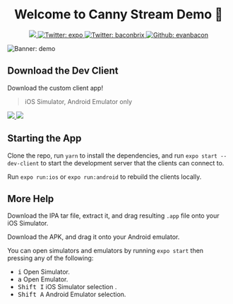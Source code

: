 <h1 align="center">Welcome to Canny Stream Demo 👋</h1>

<p align="center">
  <a aria-label="made with expo" href="https://github.com/expo">
    <img src="https://img.shields.io/badge/MADE%20WITH%20EXPO-000.svg?style=for-the-badge&logo=expo&labelColor=4630eb&logoWidth=20">
  </a>
  <a href="https://twitter.com/expo">
    <img alt="Twitter: expo" src="https://img.shields.io/twitter/follow/expo.svg?style=for-the-badge&logo=TWITTER&logoColor=FFFFFF&labelColor=00aced&logoWidth=20&color=lightgray" target="_blank" />
  </a>
  <a href="https://twitter.com/baconbrix">
    <img alt="Twitter: baconbrix" src="https://img.shields.io/twitter/follow/baconbrix.svg?style=for-the-badge&logo=TWITTER&logoColor=FFFFFF&labelColor=00aced&logoWidth=20&color=lightgray" target="_blank" />
  </a>
  <a href="https://github.com/evanbacon" aria-label="Follow EvanBacon on Github">
    <img alt="Github: evanbacon" src="https://img.shields.io/github/followers/evanbacon.svg?label=Follow&style=for-the-badge&logo=github&logoColor=FFFFFF&labelColor=24292e&logoWidth=20&color=lightgray" target="_blank" />
  </a>
  
</p>

<img alt="Banner: demo" src="https://user-images.githubusercontent.com/9664363/124310000-d09c2180-db28-11eb-81c3-737b542db5fc.png" />

## Download the Dev Client

Download the custom client app!

> iOS Simulator, Android Emulator only

<p>
  <a aria-label="Download iOS Dev Client" href="https://github.com/EvanBacon/Canny-Stream-Demo/raw/main/ios-simulator-build.tar.gz">
    <img src="https://img.shields.io/badge/Apple%20Simulator-000.svg?style=for-the-badge&logo=APPLE&labelColor=7D7D7D&logoColor=fff">
  </a>
  <a aria-label="Download Android Dev Client" href="https://github.com/EvanBacon/Canny-Stream-Demo/raw/main/android-emulator-build.apk">
    <img src="https://img.shields.io/badge/Android%20Emulator-000.svg?style=for-the-badge&logo=ANDROID&labelColor=3DDC84&logoColor=fff">
  </a>
</p>

## Starting the App

Clone the repo, run `yarn` to install the dependencies, and run `expo start --dev-client` to start the development server that the clients can connect to.

Run `expo run:ios` or `expo run:android` to rebuild the clients locally.


## More Help

Download the IPA tar file, extract it, and drag resulting `.app` file onto your iOS Simulator.

Download the APK, and drag it onto your Android emulator.

You can open simulators and emulators by running `expo start` then pressing any of the following:
- <kbd>i</kbd> Open Simulator.
- <kbd>a</kbd> Open Emulator.
- <kbd>Shift I</kbd> iOS Simulator selection .
- <kbd>Shift A</kbd> Android Emulator selection.



